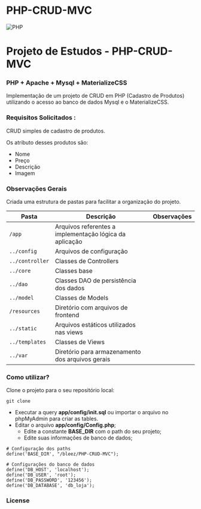 # PHP-CRUD-MVC
![PHP](https://becode.com.br/wp-content/uploads/2017/09/php-post-1.png)

# Projeto de Estudos - PHP-CRUD-MVC

### PHP + Apache + Mysql + MaterializeCSS
Implementação de um projeto de CRUD em PHP (Cadastro de Produtos) utilizando o acesso ao banco de dados Mysql e o MaterializeCSS.

### Requisitos Solicitados :
CRUD simples de cadastro de produtos.

Os atributo desses produtos são:
- Nome
- Preço
- Descrição
- Imagem

### Observações Gerais
Criada uma estrutura de pastas para facilitar a organização do projeto.

| Pasta  | Descrição  | Observações |
|---|---|---|
| `/app`  | Arquivos referentes a implementação lógica da aplicação  | |
| `../config`  | Arquivos de configuração | |
| `../controller`  | Classes de Controllers | |
| `../core`  | Classes base | |
| `../dao`  | Classes DAO de persistência dos dados | |
| `../model`  | Classes de Models | |
| `/resources`  | Diretório com arquivos de frontend  | |
| `../static`  | Arquivos estáticos utilizados nas views  | |
| `../templates`  | Classes de Views | |
| `../var`  | Diretório para armazenamento dos arquivos gerais  | |


### Como utilizar?

Clone o projeto para o seu repositório local:

```
git clone 
```

- Executar a query **app/config/init.sql** ou importar o arquivo no phpMyAdmin para criar as tables.
- Editar o arquivo **app/config/Config.php**; 
    - Edite a constante **BASE_DIR** com o path do seu projeto;
    - Edite suas informações de banco de dados;

```
# Configuração dos paths
define('BASE_DIR', "/bleez/PHP-CRUD-MVC");

# Configurações do banco de dados
define('DB_HOST', 'localhost');
define('DB_USER', 'root');
define('DB_PASSWORD', '123456');
define('DB_DATABASE', 'db_loja');

```

### License

